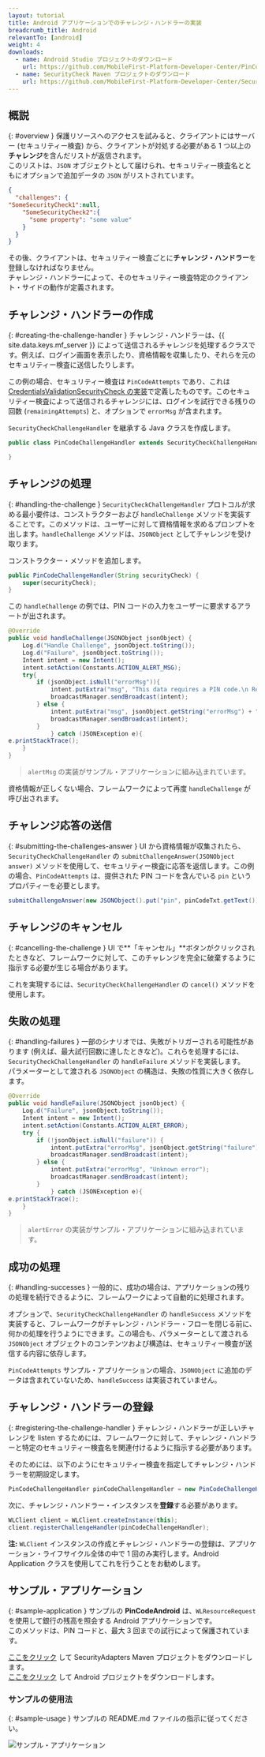 ```yaml
---
layout: tutorial
title: Android アプリケーションでのチャレンジ・ハンドラーの実装
breadcrumb_title: Android
relevantTo: [android]
weight: 4
downloads:
  - name: Android Studio プロジェクトのダウンロード
    url: https://github.com/MobileFirst-Platform-Developer-Center/PinCodeAndroid/tree/release80
  - name: SecurityCheck Maven プロジェクトのダウンロード
    url: https://github.com/MobileFirst-Platform-Developer-Center/SecurityCheckAdapters/tree/release80
---
```

<!-- NLS_CHARSET=UTF-8 -->
## 概説
{: #overview }
保護リソースへのアクセスを試みると、クライアントにはサーバー (セキュリティー検査) から、クライアントが対処する必要がある 1 つ以上の**チャレンジ**を含んだリストが返信されます。  
このリストは、`JSON` オブジェクトとして届けられ、セキュリティー検査名とともにオプションで追加データの `JSON` がリストされています。

```json
{
  "challenges": {
"SomeSecurityCheck1":null,
    "SomeSecurityCheck2":{
      "some property": "some value"
    }
  }
}
```

その後、クライアントは、セキュリティー検査ごとに**チャレンジ・ハンドラー**を登録しなければなりません。  
チャレンジ・ハンドラーによって、そのセキュリティー検査特定のクライアント・サイドの動作が定義されます。

## チャレンジ・ハンドラーの作成
{: #creating-the-challenge-handler }
チャレンジ・ハンドラーは、{{ site.data.keys.mf_server }} によって送信されるチャレンジを処理するクラスです。例えば、ログイン画面を表示したり、資格情報を収集したり、それらを元のセキュリティー検査に送信したりします。

この例の場合、セキュリティー検査は `PinCodeAttempts` であり、これは [CredentialsValidationSecurityCheck の実装](../security-check)で定義したものです。このセキュリティー検査によって送信されるチャレンジには、ログインを試行できる残りの回数 (`remainingAttempts`) と、オプションで `errorMsg` が含まれます。

`SecurityCheckChallengeHandler` を継承する Java クラスを作成します。

```java
public class PinCodeChallengeHandler extends SecurityCheckChallengeHandler {

}
```

## チャレンジの処理
{: #handling-the-challenge }
`SecurityCheckChallengeHandler` プロトコルが求める最小要件は、コンストラクターおよび `handleChallenge` メソッドを実装することです。このメソッドは、ユーザーに対して資格情報を求めるプロンプトを出します。`handleChallenge` メソッドは、`JSONObject` としてチャレンジを受け取ります。

コンストラクター・メソッドを追加します。

```java
public PinCodeChallengeHandler(String securityCheck) {
    super(securityCheck);
}
```

この `handleChallenge` の例では、PIN コードの入力をユーザーに要求するアラートが出されます。

```java
@Override
public void handleChallenge(JSONObject jsonObject) {
    Log.d("Handle Challenge", jsonObject.toString());
    Log.d("Failure", jsonObject.toString());
    Intent intent = new Intent();
    intent.setAction(Constants.ACTION_ALERT_MSG);
    try{
        if (jsonObject.isNull("errorMsg")){
            intent.putExtra("msg", "This data requires a PIN code.\n Remaining attempts: " + jsonObject.getString("remainingAttempts"));
            broadcastManager.sendBroadcast(intent);
        } else {
            intent.putExtra("msg", jsonObject.getString("errorMsg") + "\nRemaining attempts: " + jsonObject.getString("remainingAttempts"));
            broadcastManager.sendBroadcast(intent);
        }
    		} catch (JSONException e){
e.printStackTrace();
    }
}

```

> `alertMsg` の実装がサンプル・アプリケーションに組み込まれています。

資格情報が正しくない場合、フレームワークによって再度 `handleChallenge` が呼び出されます。

## チャレンジ応答の送信
{: #submitting-the-challenges-answer }
UI から資格情報が収集されたら、`SecurityCheckChallengeHandler` の `submitChallengeAnswer(JSONObject answer)` メソッドを使用して、セキュリティー検査に応答を返信します。この例の場合、`PinCodeAttempts` は、提供された PIN コードを含んでいる `pin` というプロパティーを必要とします。

```java
submitChallengeAnswer(new JSONObject().put("pin", pinCodeTxt.getText()));
```

## チャレンジのキャンセル
{: #cancelling-the-challenge }
UI で**「キャンセル」**ボタンがクリックされたときなど、フレームワークに対して、このチャレンジを完全に破棄するように指示する必要が生じる場合があります。

これを実現するには、`SecurityCheckChallengeHandler` の `cancel()` メソッドを使用します。

## 失敗の処理
{: #handling-failures }
一部のシナリオでは、失敗がトリガーされる可能性があります (例えば、最大試行回数に達したときなど)。これらを処理するには、`SecurityCheckChallengeHandler` の `handleFailure` メソッドを実装します。  
パラメーターとして渡される `JSONObject` の構造は、失敗の性質に大きく依存します。

```java
@Override
public void handleFailure(JSONObject jsonObject) {
    Log.d("Failure", jsonObject.toString());
    Intent intent = new Intent();
    intent.setAction(Constants.ACTION_ALERT_ERROR);
    try {
        if (!jsonObject.isNull("failure")) {
            intent.putExtra("errorMsg", jsonObject.getString("failure"));
            broadcastManager.sendBroadcast(intent);
        } else {
            intent.putExtra("errorMsg", "Unknown error");
            broadcastManager.sendBroadcast(intent);
        }
    		} catch (JSONException e){
e.printStackTrace();
    }
}
```

> `alertError` の実装がサンプル・アプリケーションに組み込まれています。

## 成功の処理
{: #handling-successes }
一般的に、成功の場合は、アプリケーションの残りの処理を続行できるように、フレームワークによって自動的に処理されます。

オプションで、`SecurityCheckChallengeHandler` の `handleSuccess` メソッドを実装すると、フレームワークがチャレンジ・ハンドラー・フローを閉じる前に、何かの処理を行うようにできます。この場合も、パラメーターとして渡される `JSONObject` オブジェクトのコンテンツおよび構造は、セキュリティー検査が送信する内容に依存します。

`PinCodeAttempts` サンプル・アプリケーションの場合、`JSONObject` に追加のデータは含まれていないため、`handleSuccess` は実装されていません。

## チャレンジ・ハンドラーの登録
{: #registering-the-challenge-handler }
チャレンジ・ハンドラーが正しいチャレンジを listen するためには、フレームワークに対して、チャレンジ・ハンドラーと特定のセキュリティー検査名を関連付けるように指示する必要があります。

そのためには、以下のようにセキュリティー検査を指定してチャレンジ・ハンドラーを初期設定します。

```java
PinCodeChallengeHandler pinCodeChallengeHandler = new PinCodeChallengeHandler("PinCodeAttempts", this);
```

次に、チャレンジ・ハンドラー・インスタンスを**登録**する必要があります。

```java
WLClient client = WLClient.createInstance(this);
client.registerChallengeHandler(pinCodeChallengeHandler);
```

**注:** `WLClient` インスタンスの作成とチャレンジ・ハンドラーの登録は、アプリケーション・ライフサイクル全体の中で 1 回のみ実行します。Android Application クラスを使用してこれを行うことをお勧めします。

## サンプル・アプリケーション
{: #sample-application }
サンプルの **PinCodeAndroid** は、`WLResourceRequest` を使用して銀行の残高を照会する Android アプリケーションです。  
このメソッドは、PIN コードと、最大 3 回までの試行によって保護されています。

[ここをクリック](https://github.com/MobileFirst-Platform-Developer-Center/SecurityCheckAdapters/tree/release80) して SecurityAdapters Maven プロジェクトをダウンロードします。  
[ここをクリック](https://github.com/MobileFirst-Platform-Developer-Center/PinCodeAndroid/tree/release80) して Android プロジェクトをダウンロードします。

### サンプルの使用法
{: #sample-usage }
サンプルの README.md ファイルの指示に従ってください。

![サンプル・アプリケーション](sample-application-android.png)
